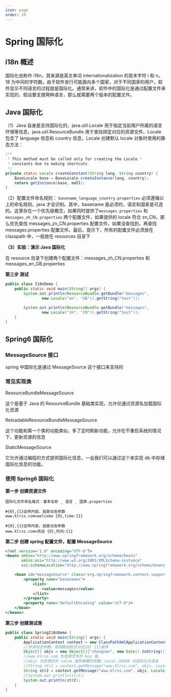```yaml
---
icon: page
order: 10
---
```

# Spring 国际化

## i18n 概述

国际化也称作 i18n，其来源是英文单词 internationalization 的首末字符 i 和 n，18 为中间的字符数。由于软件发行可能面向多个国家，对于不同国家的用户，软件显示不同语言的过程就是国际化。通常来讲，软件中的国际化是通过配置文件来实现的，假设要支撑两种语言，那么就需要两个版本的配置文件。

## Java 国际化

（1）Java 自身是支持国际化的，java.util.Locale 用于指定当前用户所属的语言环境等信息，java.util.ResourceBundle 用于查找绑定对应的资源文件。Locale 包含了 language 信息和 country 信息，Locale 创建默认 locale 对象时使用的静态方法：

```java
/**
 * This method must be called only for creating the Locale.*
 * constants due to making shortcuts.
 */
private static Locale createConstant(String lang, String country) {
    BaseLocale base = BaseLocale.createInstance(lang, country);
    return getInstance(base, null);
}
```

（2）配置文件命名规则： `basename_language_country.properties` 必须遵循以上的命名规则，java 才会识别。其中，basename 是必须的，语言和国家是可选的。这里存在一个优先级概念，如果同时提供了`messages.properties` 和 `messages_zh_CN.properties` 两个配置文件，如果提供的 locale 符合 zn_CN，那么优先查找 messages_zn_CN.properties 配置文件，如果没查找到，再查找 messages.properties 配置文件。最后，提示下，所有的配置文件必须放在 classpath 中，一般放在 resources 目录下

**（3）实验：演示 Java 国际化**

在 resource 目录下创建两个配置文件：messages_zh_CN.properties 和 messages_en_GB.properties

**第三步 测试**

```java
public class I18nDemo {
    public static void main(String[] args) {
        System.out.println(ResourceBundle.getBundle("messages",
                new Locale("en", "GB")).getString("test"));

        System.out.println(ResourceBundle.getBundle("messages",
                new Locale("zh", "CN")).getString("test"));
    }
}
```

## Spring6 国际化

### MessageSource 接口

spring 中国际化是通过 MessageSource 这个接口来支持的

### 常见实现类

ResourceBundleMessageSource

这个是基于 Java 的 ResourceBundle 基础类实现，允许仅通过资源名加载国际化资源

ReloadableResourceBundleMessageSource

这个功能和第一个类的功能类似，多了定时刷新功能，允许在不重启系统的情况下，更新资源的信息

StaticMessageSource

它允许通过编程的方式提供国际化信息，一会我们可以通过这个来实现 db 中存储国际化信息的功能。

### 使用 Spring6 国际化

**第一步 创建资源文件**

`国际化文件命名格式：基本名称 _ 语言 _ 国家.properties`

```properties
#{0},{1}这样内容，就是动态参数
www.klrss.com=welcome {0},time:{1}
```

```properties
#{0},{1}这样内容，就是动态参数
www.klrss.com=欢迎 {0},时间:{1}
```

**第二步 创建 spring 配置文件，配置 MessageSource**

```xml
<?xml version="1.0" encoding="UTF-8"?>
<beans xmlns="http://www.springframework.org/schema/beans"
       xmlns:xsi="http://www.w3.org/2001/XMLSchema-instance"
       xsi:schemaLocation="http://www.springframework.org/schema/beans http://www.springframework.org/schema/beans/spring-beans.xsd">

    <bean id="messageSource" class="org.springframework.context.support.ResourceBundleMessageSource">
        <property name="basenames">
            <list>
                <value>messages</value>
            </list>
        </property>
        <property name="defaultEncoding" value="utf-8"/>
    </bean>
</beans>
```

**第三步 创建测试类**

```java
public class SpringI18nDemo {
    public static void main(String[] args) {
        ApplicationContext context = new ClassPathXmlApplicationContext("bean.xml");
        //传递动态参数，使用数组形式对应{0} {1}顺序
        Object[] objs = new Object[]{"zhongnan", new Date().toString()};
        //www.klrss.com 为资源文件的 key 值，
        //objs 为资源文件 value 值所需要的参数，Local.CHINA 为国际化为语言
        //String str1 = context.getMessage("www.klrss.com", objs, Locale.CHINA);
        String str2 = context.getMessage("www.klrss.com", objs, Locale.ENGLISH);
        //System.out.println(str1);
        System.out.println(str2);
    }
}
```

